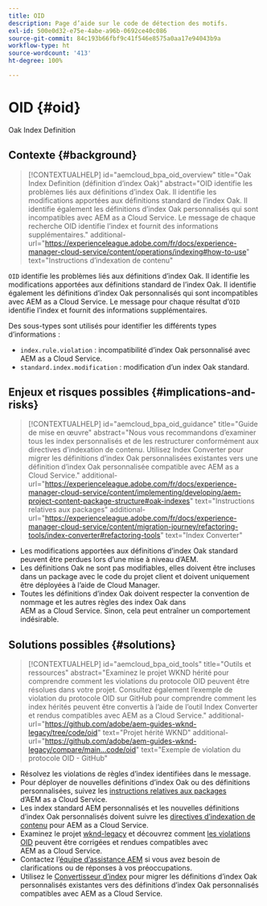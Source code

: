 ```yaml
---
title: OID
description: Page d’aide sur le code de détection des motifs.
exl-id: 500e0d32-e75e-4abe-a96b-0692ce40c086
source-git-commit: 84c193b66fbf9c41f546e8575a0aa17e94043b9a
workflow-type: ht
source-wordcount: '413'
ht-degree: 100%

---
```


# OID {#oid}

Oak Index Definition

## Contexte {#background}

>[!CONTEXTUALHELP]
>id="aemcloud_bpa_oid_overview"
>title="Oak Index Definition (définition d’index Oak)"
>abstract="OID identifie les problèmes liés aux définitions d’index Oak. Il identifie les modifications apportées aux définitions standard de l’index Oak. Il identifie également les définitions d’index Oak personnalisés qui sont incompatibles avec AEM as a Cloud Service. Le message de chaque recherche OID identifie l’index et fournit des informations supplémentaires."
>additional-url="https://experienceleague.adobe.com/fr/docs/experience-manager-cloud-service/content/operations/indexing#how-to-use" text="Instructions d’indexation de contenu"

`OID` identifie les problèmes liés aux définitions d’index Oak. Il identifie les modifications apportées aux définitions standard de l’index Oak. Il identifie également les définitions d’index Oak personnalisés qui sont incompatibles avec AEM as a Cloud Service. Le message pour chaque résultat d’`OID` identifie l’index et fournit des informations supplémentaires.

Des sous-types sont utilisés pour identifier les différents types d’informations :

* `index.rule.violation` : incompatibilité d’index Oak personnalisé avec AEM as a Cloud Service.
* `standard.index.modification` : modification d’un index Oak standard.

## Enjeux et risques possibles {#implications-and-risks}

>[!CONTEXTUALHELP]
>id="aemcloud_bpa_oid_guidance"
>title="Guide de mise en œuvre"
>abstract="Nous vous recommandons d’examiner tous les index personnalisés et de les restructurer conformément aux directives d’indexation de contenu. Utilisez Index Converter pour migrer les définitions d’index Oak personnalisées existantes vers une définition d’index Oak personnalisée compatible avec AEM as a Cloud Service."
>additional-url="https://experienceleague.adobe.com/fr/docs/experience-manager-cloud-service/content/implementing/developing/aem-project-content-package-structure#oak-indexes" text="Instructions relatives aux packages"
>additional-url="https://experienceleague.adobe.com/fr/docs/experience-manager-cloud-service/content/migration-journey/refactoring-tools/index-converter#refactoring-tools" text="Index Converter"

* Les modifications apportées aux définitions d’index Oak standard peuvent être perdues lors d’une mise à niveau d’AEM.
* Les définitions Oak ne sont pas modifiables, elles doivent être incluses dans un package avec le code du projet client et doivent uniquement être déployées à l’aide de Cloud Manager.
* Toutes les définitions d’index Oak doivent respecter la convention de nommage et les autres règles des index Oak dans AEM as a Cloud Service. Sinon, cela peut entraîner un comportement indésirable.

## Solutions possibles {#solutions}

>[!CONTEXTUALHELP]
>id="aemcloud_bpa_oid_tools"
>title="Outils et ressources"
>abstract="Examinez le projet WKND hérité pour comprendre comment les violations du protocole OID peuvent être résolues dans votre projet. Consultez également l’exemple de violation du protocole OID sur GitHub pour comprendre comment les index hérités peuvent être convertis à l’aide de l’outil Index Converter et rendus compatibles avec AEM as a Cloud Service."
>additional-url="https://github.com/adobe/aem-guides-wknd-legacy/tree/code/oid" text="Projet hérité WKND"
>additional-url="https://github.com/adobe/aem-guides-wknd-legacy/compare/main...code/oid" text="Exemple de violation du protocole OID - GitHub"

* Résolvez les violations de règles d’index identifiées dans le message.
* Pour déployer de nouvelles définitions d’index Oak ou des définitions personnalisées, suivez les [instructions relatives aux packages](https://experienceleague.adobe.com/fr/docs/experience-manager-cloud-service/content/implementing/developing/aem-project-content-package-structure) d’AEM as a Cloud Service.
* Les index standard AEM personnalisés et les nouvelles définitions d’index Oak personnalisés doivent suivre les [directives d’indexation de contenu](https://experienceleague.adobe.com/fr/docs/experience-manager-cloud-service/content/operations/indexing#preparing-the-new-index-definition) pour AEM as a Cloud Service.
* Examinez le projet [wknd-legacy](https://github.com/adobe/aem-guides-wknd-legacy/tree/code/oid) et découvrez comment [les violations OID](https://github.com/adobe/aem-guides-wknd-legacy/compare/main...code/oid) peuvent être corrigées et rendues compatibles avec AEM as a Cloud Service.
* Contactez l’[équipe d’assistance AEM](https://helpx.adobe.com/fr/enterprise/using/support-for-experience-cloud.html) si vous avez besoin de clarifications ou de réponses à vos préoccupations.
* Utilisez le [Convertisseur d’index](https://experienceleague.adobe.com/fr/docs/experience-manager-cloud-service/content/migration-journey/refactoring-tools/index-converter#refactoring-tools) pour migrer les définitions d’index Oak personnalisés existantes vers des définitions d’index Oak personnalisés compatibles avec AEM as a Cloud Service.
